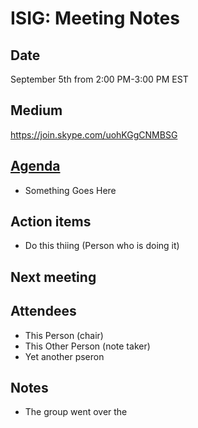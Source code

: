 # ISIG: Meeting Notes

## Date

September 5th from 2:00 PM-3:00 PM EST

## Medium

https://join.skype.com/uohKGgCNMBSG<br/>

## [Agenda](https://docs.google.com/document/d/1KxsTZJA5-hyHhVl3bSSO7q247S7SlQJ_tZxmsLgn0WY)
* Something Goes Here

## Action items
* Do this thiing (Person who is doing it)

## Next meeting

## Attendees
* This Person (chair) 
* This Other Person (note taker)
* Yet another pseron

## Notes
* The group went over the 

